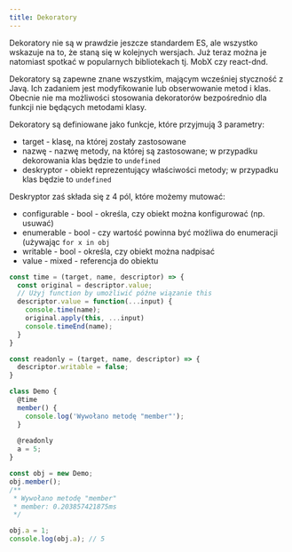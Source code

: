 ```yaml
---
title: Dekoratory
---
```


Dekoratory nie są w prawdzie jeszcze standardem ES, ale wszystko wskazuje na to, że staną się w kolejnych wersjach. Już teraz można je natomiast spotkać w popularnych bibliotekach tj. MobX czy react-dnd.

Dekoratory są zapewne znane wszystkim, mającym wcześniej styczność z Javą. Ich zadaniem jest modyfikowanie lub obserwowanie metod i klas. Obecnie nie ma możliwości stosowania dekoratorów bezpośrednio dla funkcji nie będących metodami klasy.

Dekoratory są definiowane jako funkcje, które przyjmują 3 parametry:

*   target - klasę, na której zostały zastosowane
*   nazwę - nazwę metody, na której są zastosowane; w przypadku dekorowania klas będzie to `undefined`
*   deskryptor - obiekt reprezentujący właściwości metody; w przypadku klas będzie to `undefined`

Deskryptor zaś składa się z 4 pól, które możemy mutować:

*   configurable - bool - określa, czy obiekt można konfigurować (np. usuwać)
*   enumerable - bool - czy wartość powinna być możliwa do enumeracji (używając `for x in obj`
*   writable - bool - określa, czy obiekt można nadpisać
*   value - mixed - referencja do obiektu

```jsx
const time = (target, name, descriptor) => {
  const original = descriptor.value;
  // Użyj function by umożliwić późne wiązanie this
  descriptor.value = function(...input) {
    console.time(name);
    original.apply(this, ...input)
    console.timeEnd(name);
  }
}

const readonly = (target, name, descriptor) => {
  descriptor.writable = false;
}

class Demo {                
  @time
  member() {
    console.log('Wywołano metodę "member"');
  }
  
  @readonly
  a = 5;
}

const obj = new Demo;
obj.member();
/**
 * Wywołano metodę "member"
 * member: 0.203857421875ms
 */

obj.a = 1;
console.log(obj.a); // 5
```